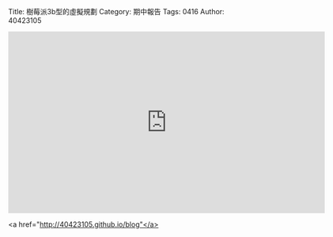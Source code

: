 Title: 樹莓派3b型的虛擬規劃
Category: 期中報告
Tags: 0416
Author: 40423105
<iframe src="https://player.vimeo.com/video/163775965" width="640" height="368" frameborder="0" webkitallowfullscreen mozallowfullscreen allowfullscreen></iframe>

<a href="http://40423105.github.io/blog"</a>
